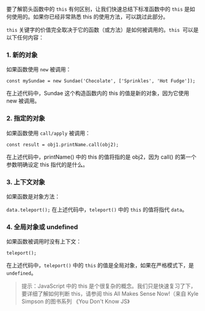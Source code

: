 要了解箭头函数中的 `this` 有何区别，让我们快速总结下标准函数中的 `this` 是如何使用的。如果你已经非常熟悉 this 的使用方法，可以跳过此部分。

`this` 关键字的价值完全取决于它的函数（或方法）是如何被调用的。`this `可以是以下任何内容：

### 1. 新的对象
如果函数使用 `new` 被调用：

```
const mySundae = new Sundae('Chocolate', ['Sprinkles', 'Hot Fudge']);
```
在上述代码中，Sundae 这个构造函数内的 this 的值是新的对象，因为它使用 new 被调用。

### 2. 指定的对象
如果函数使用 `call/apply` 被调用：

```
const result = obj1.printName.call(obj2);
```
在上述代码中，printName() 中的 this 的值将指的是 obj2，因为 call() 的第一个参数明确设定 this 指代的是什么。

### 3. 上下文对象
如果函数是对象方法：

`data.teleport();`
在上述代码中，`teleport()` 中的 `this` 的值将指代 `data`。

### 4. 全局对象或 undefined
如果函数被调用时没有上下文：

```
teleport();
```
在上述代码中，`teleport()` 中的 `this` 的值是全局对象，如果在严格模式下，是 `undefined`。

>提示：JavaScript 中的 this 是个很复杂的概念。我们只是快速复习了下，要详细了解如何判断 this，请参阅 this All Makes Sense Now!（来自 Kyle Simpson 的图书系列 《You Don't Know JS》
